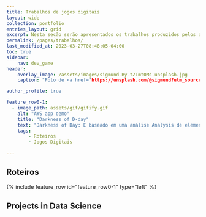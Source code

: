 ```yaml
---
title: Trabalhos de jogos digitais
layout: wide
collection: portfolio
entries_layout: grid
excerpt: Nesta seção serão apresentados os trabalhos produzidos pelos acadêmicos de Jogos Digitais.
permalink: /pages/trabalhos/
last_modified_at: 2023-03-27T08:48:05-04:00
toc: true   
sidebar:
    nav: dev_game 
header:
    overlay_image: /assets/images/sigmund-By-tZImt0Ms-unsplash.jpg
    caption: "Foto de <a href="https://unsplash.com/@sigmund?utm_source=unsplash&utm_medium=referral&utm_content=creditCopyText">Sigmund</a> na <a href="https://unsplash.com/pt-br/fotografias/By-tZImt0Ms?utm_source=unsplash&utm_medium=referral&utm_content=creditCopyText">Unsplash</a>"

author_profile: true    

feature_row0-1:
  - image_path: assets/gif/gifify.gif
    alt: "AWS app demo"
    title: "Darkness of D-day"
    text: "Darkness of Day: E baseado em uma análise Analysis de elementos distópicos dos livros 1984, George Orwell e Admirável Mundo Novo de Aldous Huxley. O jogo compartilha elementos comuns nas obras, como a opressão do Estado, a manipulação da linguagem, a vigilância constante e a desumanização da sociedade. No entanto, eles diferem em suas abordagens: 1984 retrata uma sociedade controlada pela repressão e pela violência, enquanto Admirável Mundo Novo ilustra uma sociedade controlada pelo prazer e pela satisfação. O jogo discute a relevância dessas obras em relação ao mundo atual e como elas podem nos ajudar a compreender e refletir sobre as questões sociais e políticas contemporâneas, como a manipulação da mídia, a perda de privacidade e a ameaça de um governo autoritário."
    tags:
        - Roteiros
        - Jogos Digitais

---
```


## Roteiros

{% include feature_row id="feature_row0-1" type="left" %}

## Projects in Data Science

&nbsp;
